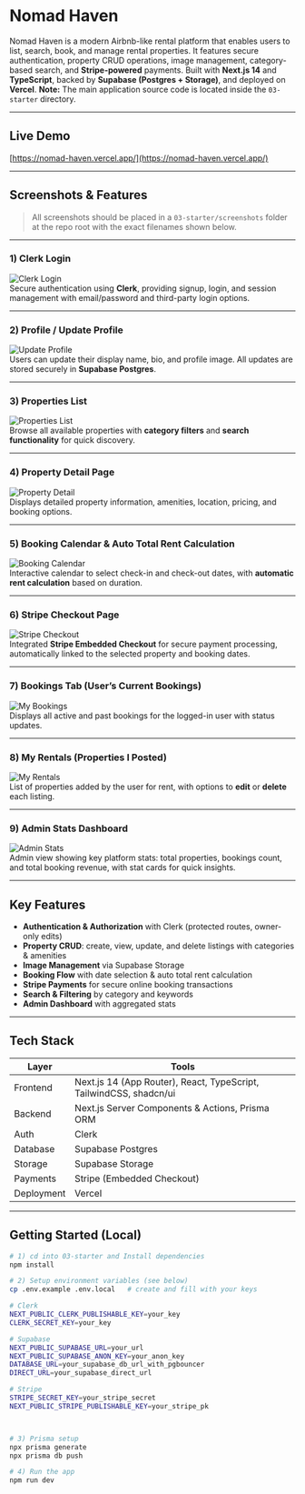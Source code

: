 # Nomad Haven

Nomad Haven is a modern Airbnb-like rental platform that enables users to list, search, book, and manage rental properties. It features secure authentication, property CRUD operations, image management, category-based search, and **Stripe-powered** payments. Built with **Next.js 14** and **TypeScript**, backed by **Supabase (Postgres + Storage)**, and deployed on **Vercel**.
 **Note:** The main application source code is located inside the `03-starter` directory.

---

## Live Demo

[https://nomad-haven.vercel.app/](https://nomad-haven.vercel.app/)

---

## Screenshots & Features

> All screenshots should be placed in a `03-starter/screenshots` folder at the repo root with the exact filenames shown below.

---

### 1) Clerk Login
![Clerk Login](03-starter/screenshots/01_clerk_login.png)  
Secure authentication using **Clerk**, providing signup, login, and session management with email/password and third-party login options.

---

### 2) Profile / Update Profile
![Update Profile](03-starter/screenshots/02_profile_update.png)  
Users can update their display name, bio, and profile image. All updates are stored securely in **Supabase Postgres**.

---

### 3) Properties List
![Properties List](03-starter/screenshots/03_properties_list.png)  
Browse all available properties with **category filters** and **search functionality** for quick discovery.

---

### 4) Property Detail Page
![Property Detail](03-starter/screenshots/04_property_detail.png)  
Displays detailed property information, amenities, location, pricing, and booking options.

---

### 5) Booking Calendar & Auto Total Rent Calculation
![Booking Calendar](03-starter/screenshots/05_booking_calendar_total.png)  
Interactive calendar to select check-in and check-out dates, with **automatic rent calculation** based on duration.

---

### 6) Stripe Checkout Page
![Stripe Checkout](03-starter/screenshots/06_stripe_checkout.png)  
Integrated **Stripe Embedded Checkout** for secure payment processing, automatically linked to the selected property and booking dates.

---

### 7) Bookings Tab (User’s Current Bookings)
![My Bookings](03-starter/screenshots/07_my_bookings.png)  
Displays all active and past bookings for the logged-in user with status updates.

---

### 8) My Rentals (Properties I Posted)
![My Rentals](03-starter/screenshots/08_my_rentals.png)  
List of properties added by the user for rent, with options to **edit** or **delete** each listing.

---

### 9) Admin Stats Dashboard
![Admin Stats](03-starter/screenshots/09_admin_stats.png)  
Admin view showing key platform stats: total properties, bookings count, and total booking revenue, with stat cards for quick insights.

---

## Key Features

- **Authentication & Authorization** with Clerk (protected routes, owner-only edits)
- **Property CRUD**: create, view, update, and delete listings with categories & amenities
- **Image Management** via Supabase Storage
- **Booking Flow** with date selection & auto total rent calculation
- **Stripe Payments** for secure online booking transactions
- **Search & Filtering** by category and keywords
- **Admin Dashboard** with aggregated stats

---

## Tech Stack

| Layer        | Tools |
|-------------|-------|
| Frontend    | Next.js 14 (App Router), React, TypeScript, TailwindCSS, shadcn/ui |
| Backend     | Next.js Server Components & Actions, Prisma ORM |
| Auth        | Clerk |
| Database    | Supabase Postgres |
| Storage     | Supabase Storage |
| Payments    | Stripe (Embedded Checkout) |
| Deployment  | Vercel |

---

## Getting Started (Local)

```bash
# 1) cd into 03-starter and Install dependencies
npm install

# 2) Setup environment variables (see below)
cp .env.example .env.local   # create and fill with your keys

# Clerk
NEXT_PUBLIC_CLERK_PUBLISHABLE_KEY=your_key
CLERK_SECRET_KEY=your_key

# Supabase
NEXT_PUBLIC_SUPABASE_URL=your_url
NEXT_PUBLIC_SUPABASE_ANON_KEY=your_anon_key
DATABASE_URL=your_supabase_db_url_with_pgbouncer
DIRECT_URL=your_supabase_direct_url

# Stripe
STRIPE_SECRET_KEY=your_stripe_secret
NEXT_PUBLIC_STRIPE_PUBLISHABLE_KEY=your_stripe_pk



# 3) Prisma setup
npx prisma generate
npx prisma db push

# 4) Run the app
npm run dev


